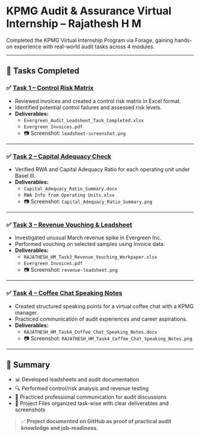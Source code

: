 # KPMG Audit & Assurance Virtual Internship – Rajathesh H M

Completed the KPMG Virtual Internship Program via Forage, gaining hands-on experience with real-world audit tasks across 4 modules.

---

## 📁 Tasks Completed

### ✅ [Task 1 – Control Risk Matrix](./Task_1_Control_Risk_Matrix)
- Reviewed invoices and created a control risk matrix in Excel format.
- Identified potential control failures and assessed risk levels.
- **Deliverables:**
  - `Evergreen_Audit_Leadsheet_Task_Completed.xlsx`
  - `Evergreen Invoices.pdf`
  - 📷 Screenshot: `leadsheet-screenshot.png`

---

### ✅ [Task 2 – Capital Adequacy Check](./Task_2_Capital_Adequacy_Check)
- Verified RWA and Capital Adequacy Ratio for each operating unit under Basel III.
- **Deliverables:**
  - `Capital_Adequacy_Ratio_Summary.docx`
  - `RWA Info from Operating Units.xlsx`
  - 📷 Screenshot: `Capital_Adequacy_Ratio_Summary.png`

---

### ✅ [Task 3 – Revenue Vouching & Leadsheet](./Task3_Revenue_Vouching_Leadsheet)
- Investigated unusual March revenue spike in Evergreen Inc.
- Performed vouching on selected samples using invoice data.
- **Deliverables:**
  - `RAJATHESH_HM_Task3_Revenue_Vouching_Workpaper.xlsx`
  - `Evergreen Invoices.pdf`
  - 📷 Screenshot: `revenue-leadsheet.png`

---

### ✅ [Task 4 – Coffee Chat Speaking Notes](./Task4_Coffee_Chat_Speaking_Notes)
- Created structured speaking points for a virtual coffee chat with a KPMG manager.
- Practiced communication of audit experiences and career aspirations.
- **Deliverables:**
  - `RAJATHESH_HM_Task4_Coffee_Chat_Speaking_Notes.docx`
  - 📷 Screenshot: `RAJATHESH_HM_Task4_Coffee_Chat_Speaking_Notes.png`

---

## 🏁 Summary

- 📊 Developed leadsheets and audit documentation
- 🔍 Performed control/risk analysis and revenue testing
- 💬 Practiced professional communication for audit discussions
- 📁 Project Files organized task-wise with clear deliverables and screenshots

> ✅ **Project documented on GitHub as proof of practical audit knowledge and job-readiness.**






